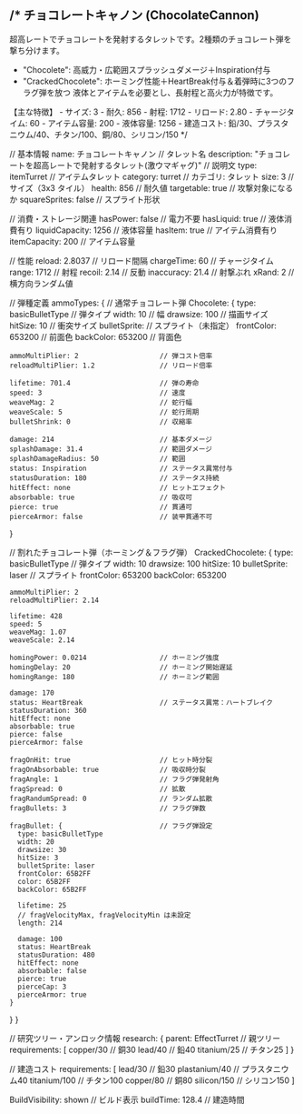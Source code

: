 /*
  チョコレートキャノン (ChocolateCannon)
  ---------------------------------------------------------
  超高レートでチョコレートを発射するタレットです。2種類のチョコレート弾を撃ち分けます。
  - "Chocolete": 高威力・広範囲スプラッシュダメージ＋Inspiration付与
  - "CrackedChocolete": ホーミング性能＋HeartBreak付与＆着弾時に3つのフラグ弾を放つ
  液体とアイテムを必要とし、長射程と高火力が特徴です。

  【主な特徴】
    - サイズ: 3
    - 耐久: 856
    - 射程: 1712
    - リロード: 2.80
    - チャージタイム: 60
    - アイテム容量: 200
    - 液体容量: 1256
    - 建造コスト: 鉛/30、プラスタニウム/40、チタン/100、銅/80、シリコン/150
*/

// 基本情報
name: チョコレートキャノン                // タレット名
description: "チョコレートを超高レートで発射するタレット(激ウマギャグ)" // 説明文
type: itemTurret                         // アイテムタレット
category: turret                         // カテゴリ: タレット
size: 3                                  // サイズ（3x3 タイル）
health: 856                              // 耐久値
targetable: true                         // 攻撃対象になるか
squareSprites: false                     // スプライト形状

// 消費・ストレージ関連
hasPower: false                          // 電力不要
hasLiquid: true                          // 液体消費有り
liquidCapacity: 1256                     // 液体容量
hasItem: true                            // アイテム消費有り
itemCapacity: 200                        // アイテム容量

// 性能
reload: 2.8037                           // リロード間隔
chargeTime: 60                           // チャージタイム
range: 1712                              // 射程
recoil: 2.14                             // 反動
inaccuracy: 21.4                         // 射撃ぶれ
xRand: 2                                 // 横方向ランダム値

// 弾種定義
ammoTypes: {
  // 通常チョコレート弾
  Chocolete: {
    type: basicBulletType                // 弾タイプ
    width: 10                            // 幅
    drawsize: 100                        // 描画サイズ
    hitSize: 10                          // 衝突サイズ
    bulletSprite:                        // スプライト（未指定）
    frontColor: 653200                   // 前面色
    backColor: 653200                    // 背面色

    ammoMultiPlier: 2                    // 弾コスト倍率
    reloadMultiPlier: 1.2                // リロード倍率

    lifetime: 701.4                      // 弾の寿命
    speed: 3                             // 速度
    weaveMag: 2                          // 蛇行幅
    weaveScale: 5                        // 蛇行周期
    bulletShrink: 0                      // 収縮率

    damage: 214                          // 基本ダメージ
    splashDamage: 31.4                   // 範囲ダメージ
    splashDamageRadius: 50               // 範囲
    status: Inspiration                  // ステータス異常付与
    statusDuration: 180                  // ステータス持続
    hitEffect: none                      // ヒットエフェクト
    absorbable: true                     // 吸収可
    pierce: true                         // 貫通可
    pierceArmor: false                   // 装甲貫通不可
  }

  // 割れたチョコレート弾（ホーミング＆フラグ弾）
  CrackedChocolete: {
    type: basicBulletType                // 弾タイプ
    width: 10
    drawsize: 100
    hitSize: 10
    bulletSprite: laser                  // スプライト
    frontColor: 653200
    backColor: 653200

    ammoMultiPlier: 2
    reloadMultiPlier: 2.14

    lifetime: 428
    speed: 5
    weaveMag: 1.07
    weaveScale: 2.14

    homingPower: 0.0214                  // ホーミング強度
    homingDelay: 20                      // ホーミング開始遅延
    homingRange: 180                     // ホーミング範囲

    damage: 170
    status: HeartBreak                   // ステータス異常：ハートブレイク
    statusDuration: 360
    hitEffect: none
    absorbable: true
    pierce: false
    pierceArmor: false

    fragOnHit: true                      // ヒット時分裂
    fragOnAbsorbable: true               // 吸収時分裂
    fragAngle: 1                         // フラグ弾発射角
    fragSpread: 0                        // 拡散
    fragRandumSpread: 0                  // ランダム拡散
    fragBullets: 3                       // フラグ弾数

    fragBullet: {                        // フラグ弾設定
      type: basicBulletType
      width: 20
      drawsize: 30
      hitSize: 3
      bulletSprite: laser
      frontColor: 65B2FF
      color: 65B2FF
      backColor: 65B2FF

      lifetime: 25
      // fragVelocityMax, fragVelocityMin は未設定
      length: 214

      damage: 100
      status: HeartBreak
      statusDuration: 480
      hitEffect: none
      absorbable: false
      pierce: true
      pierceCap: 3
      pierceArmor: true 
    }
  }
}

// 研究ツリー・アンロック情報
research: {
  parent: EffectTurret                   // 親ツリー
  requirements: [
    copper/30                            // 銅30
    lead/40                              // 鉛40
    titanium/25                          // チタン25
  ]
}

// 建造コスト
requirements: [
  lead/30                                // 鉛30
  plastanium/40                          // プラスタニウム40
  titanium/100                           // チタン100
  copper/80                              // 銅80
  silicon/150                            // シリコン150
]

BuildVisibility: shown                   // ビルド表示
buildTime: 128.4                         // 建造時間

